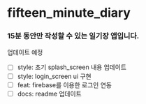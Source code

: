 # fifteen_minute_diary

### 15분 동안만 작성할 수 있는 일기장 앱입니다.

업데이트 예정
- [ ] style: 초기 splash_screen 내용 업데이트
- [ ] style: login_screen ui 구현
- [ ] feat: firebase를 이용한 로그인 연동
- [ ] docs: readme 업데이트
